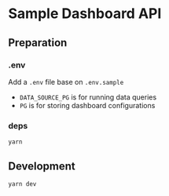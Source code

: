 # Sample Dashboard API
## Preparation
### .env
Add a `.env` file base on `.env.sample`

- `DATA_SOURCE_PG` is for running data queries
- `PG` is for storing dashboard configurations

### deps
`yarn`


## Development
`yarn dev`